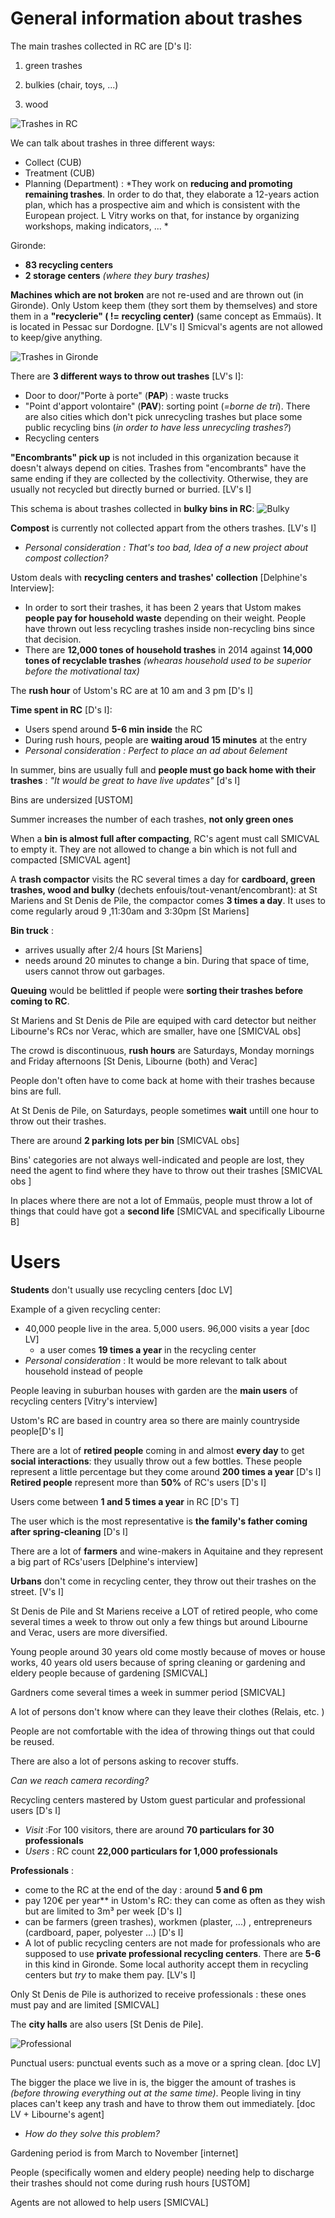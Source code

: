# General information about trashes

The main trashes collected in RC are [D's I]:

1) green trashes

2) bulkies (chair, toys, ...)

3) wood

![Trashes in RC](../Pictures/RCTrashes.png)

We can talk about trashes in three different ways:
* Collect  (CUB)
* Treatment (CUB)
* Planning (Department) :  *They work on **reducing and promoting remaining trashes**. In order to do that, they elaborate a 12-years action plan, which has a prospective aim and which is consistent with the European project. L Vitry works on that, for instance by organizing workshops, making indicators, ... *

Gironde:
* **83 recycling centers** 
* **2 storage centers**  *(where they bury trashes)*

**Machines which are not broken** are not re-used and are thrown out (in Gironde). Only Ustom keep them (they sort them by themselves) and store them in a **"recyclerie" ( != recycling center)** (same concept as Emmaüs). It is located in Pessac sur Dordogne. [LV's I]
Smicval's agents are not allowed to keep/give anything.

![Trashes in Gironde](../Pictures/trashes_Gironde.jpg)

There are **3 different ways to throw out trashes** [LV's I]:
* Door to door/"Porte à porte" (**PAP**) : waste trucks
* "Point d'apport volontaire" (**PAV**): sorting point (*=borne de tri*). There are also cities which don't pick unrecycling trashes but place some public recycling bins (*in order to have less unrecycling trashes?*)
* Recycling centers

**"Encombrants" pick up** is not included in this organization because it doesn't always depend on cities. Trashes from "encombrants" have the same ending if they are collected by the collectivity. Otherwise, they are usually not recycled but directly burned or burried. [LV's I]

This schema is about trashes collected in **bulky bins in RC**:
![Bulky](../Pictures/bulky.png)

**Compost** is currently not collected appart from the others trashes.  [LV's I]
* *Personal consideration : That's too bad,  Idea of a new project about compost collection?*

Ustom deals with **recycling centers and trashes' collection** [Delphine's Interview]: 
* In order to sort their trashes, it has been 2 years that Ustom makes **people pay for household waste** depending on their weight. People have thrown out less recycling trashes inside non-recycling bins since that decision. 
* There are **12,000 tones of household trashes** in 2014 against **14,000 tones of recyclable trashes** *(whearas household used to be superior before the motivational tax)*
    
The **rush hour** of Ustom's RC are at 10 am and 3 pm [D's I]

**Time spent in RC** [D's I]:
 * Users spend around **5-6 min inside** the RC
 * During rush hours, people are **waiting aroud 15 minutes** at the entry 
  * *Personal consideration : Perfect to place an ad about 6element*
  
In summer, bins are usually full and **people must go back home with their trashes** : *"It would be great to have live updates"* [d's I]

Bins are undersized [USTOM]

Summer increases the number of each trashes, **not only green ones**

When a **bin is almost full after compacting**, RC's agent must call SMICVAL to empty it. They are not allowed to change a bin which is not full and compacted [SMICVAL agent]

A **trash compactor** visits the RC several times a day for **cardboard, green trashes, wood and bulky** (dechets enfouis/tout-venant/encombrant): at St Mariens and St Denis de Pile, the compactor comes **3 times a day**. It uses to come regularly aroud 9 ,11:30am and 3:30pm [St Mariens]

**Bin truck** :
* arrives usually after 2/4 hours [St Mariens]
* needs around 20 minutes to change a bin. During that space of time, users cannot throw out garbages.

**Queuing** would be belittled if people were **sorting their trashes before coming to RC**.

St Mariens and St Denis de Pile are equiped with card detector but neither Libourne's RCs nor Verac, which are smaller, have one [SMICVAL obs]

The crowd is discontinuous, **rush hours** are Saturdays, Monday mornings and Friday afternoons [St Denis, Libourne (both) and Verac]

People don't often have to come back at home with their trashes because bins are full.

At St Denis de Pile, on Saturdays, people sometimes **wait** untill one hour to throw out their trashes.

There are around **2 parking lots per bin** [SMICVAL  obs]

Bins' categories are not always well-indicated and people are lost, they need the agent to find where they have to throw out their trashes [SMICVAL obs ]

In places where there are not a lot of Emmaüs, people must throw a lot of things that could have got a **second life** [SMICVAL and specifically Libourne B]


# Users
**Students** don't usually use recycling centers [doc LV]

Example of a given recycling center: 
* 40,000 people live in the area. 5,000 users. 96,000 visits a year [doc LV]
  * a user comes **19 times a year** in the recycling center
 * *Personal consideration* : It would be more relevant to talk about household instead of people

People leaving in suburban houses with garden are the **main users** of recycling centers [Vitry's interview]

Ustom's RC are based in country area so there are mainly countryside people[D's I]

There are a lot of **retired people** coming in and almost **every day** to get **social interactions**: they usually throw out a few bottles. These people represent a little percentage but they come around **200 times a year** [D's I]
**Retired people** represent more than **50%** of RC's users [D's I]

Users come between **1 and 5 times a year** in RC [D's T]

The user which is the most representative is **the family's father coming after spring-cleaning** [D's I]

There are a lot of **farmers** and  wine-makers in Aquitaine and they represent a big part of RCs'users [Delphine's interview]

**Urbans** don't come in recycling center, they throw out their trashes on the street. [V's I]

St Denis de Pile and St Mariens receive a LOT of retired people, who come several times a week to throw out only a few things but around Libourne and Verac, users are more diversified. 

Young people around 30 years old come mostly because of moves or house works, 40 years old users because of spring cleaning or gardening and eldery people because of gardening [SMICVAL]

Gardners come several times a week in summer period [SMICVAL]

A lot of persons don't know where can they leave their clothes (Relais, etc. )

People are not comfortable with the idea of throwing things out that could be reused.

There are also a lot of persons asking to recover stuffs.

*Can we reach camera recording?*

Recycling centers mastered by Ustom guest particular and professional users [D's I]
* *Visit* :For 100 visitors, there are around **70 particulars for 30 professionals**
* *Users* : RC count **22,000 particulars for 1,000 professionals**


**Professionals** :
* come to the RC at the end of the day : around **5 and 6 pm**
* pay 120€ per year** in Ustom's RC: they can come as often as they wish but are limited to 3m³ per week [D's I]
* can be farmers (green trashes), workmen (plaster, ...) , entrepreneurs (cardboard, paper, polyester ...) [D's I]
* A lot of public recycling centers are not made for professionals who are supposed to use **private professional recycling centers**. There are **5-6** in this kind in Gironde. Some local authority accept them in recycling centers but *try* to make them pay. [LV's I]


Only St Denis de Pile is authorized to receive professionals : these ones must pay and are limited [SMICVAL]

The **city halls** are also users [St Denis de Pile]. 

![Professional](../Pictures/professional.png)

Punctual users: punctual events such as a move or a spring clean. [doc LV]
 
The bigger the place we live in is, the bigger the amount of trashes is *(before throwing everything out at the same time)*. People living in tiny places can't keep any trash and have to throw them out immediately. [doc LV + Libourne's agent]
 * *How do they solve this problem?* 
 
Gardening period is from March to November [internet]

People (specifically women and eldery people) needing help to discharge their trashes should not come during rush hours [USTOM]

Agents are not allowed to help users [SMICVAL] 


